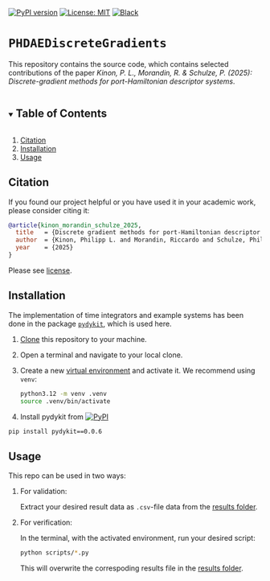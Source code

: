 [![PyPI version](https://badge.fury.io/py/pydykit.svg)][url_pypi_this_package]
[![License: MIT](https://img.shields.io/badge/License-MIT-yellow.svg)](LICENSE)
[![Black](https://img.shields.io/badge/code%20style-black-000000.svg)](https://github.com/psf/black)
<!-- [![arXiv](https://img.shields.io/badge/arXiv-1234.56789-b31b1b.svg)](https://arxiv.org/abs/1234.56789) -->
<!-- [![DOI](https://zenodo.org/badge/440932364.svg)][url_latest_doi] -->

# `PHDAEDiscreteGradients`

This repository contains the source code, which contains selected contributions of the paper
_Kinon, P. L., Morandin, R. & Schulze, P. (2025): Discrete-gradient methods for port-Hamiltonian descriptor systems_.
<!-- [Kinon, P. L., Morandin, R. & Schulze, P. (2025): Discrete-gradient methods for port-Hamiltonian descriptor systems][url_article]. -->
<!-- TABLE OF CONTENTS -->
<details open="open">
  <summary><h2 style="display: inline-block">Table of Contents</h2></summary>
  <ol>
    <li><a href="#citation">Citation</a></li>
    <li><a href="#installation">Installation</a></li>
    <li><a href="#usage">Usage</a></li>
    <!-- <li><a href="#acknowledgements">Acknowledgements</a></li> -->
  </ol>
</details>

## Citation

If you found our project helpful or you have used it in your academic work, please consider citing it:

```bibtex
@article{kinon_morandin_schulze_2025,
  title   = {Discrete gradient methods for port-Hamiltonian descriptor systems},
  author  = {Kinon, Philipp L. and Morandin, Riccardo and Schulze, Philipp},
  year    = {2025}
}
```
  <!-- ,
  journal = {ArXiv e-print XY},
  doi     = {DOI} -->
<!-- } -->

<!-- and the latest [Zenodo-DOI][url_latest_doi]. -->
Please see [license][url_license].
<!-- and [acknowledgements](#acknowledgements). -->


## Installation

The implementation of time integrators and example systems has been done in the package [`pydykit`][pydykit_repo], which is used here.

1. [Clone][url_how_to_clone] this repository to your machine.
2. Open a terminal and navigate to your local clone.
3. Create a new [virtual environment][url_env_python] and activate it. We recommend using `venv`:

   ```bash
   python3.12 -m venv .venv
   source .venv/bin/activate
   ```

4. Install pydykit from
[![PyPI](https://badge.fury.io/py/pydykit.svg)][url_pypi_this_package]
```bash
pip install pydykit==0.0.6
```


## Usage

This repo can be used in two ways:

1. For validation:

   Extract your desired result data as `.csv`-file data from the [results folder](results).

2. For verification:

   In the terminal, with the activated environment, run your desired script:
   ```bash
   python scripts/*.py
   ```
   This will overwrite the correspoding results file in the [results folder](results).

<!-- ## Acknowledgements

The research documented in this repository has been funded by the
[German Research Foundation (DFG, Deutsche Forschungsgemeinschaft)][dfg_website] - project number -->
<!-- [255730231][dfg_project]. -->

[dfg_website]: https://www.dfg.de/
<!-- [dfg_project]: https://gepris.dfg.de/gepris/projekt/255730231 -->

[url_license]: LICENSE
<!-- [url_latest_doi]: https://zenodo.org/badge/latestdoi/440932364 -->
<!-- [url_article]: https://doi.org/10.1016/j.mechmat.2022.104307 -->
[url_how_to_clone]: https://docs.github.com/en/repositories/creating-and-managing-repositories/cloning-a-repository

[url_env_python]: https://docs.python.org/3/tutorial/venv.html

[url_pypi_this_package]: https://pypi.org/project/pydykit/0.0.6/?cacheSeconds=0

[pydykit_repo]: https://github.com/pydykit/pydykit/
